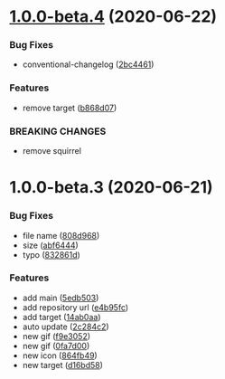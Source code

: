 # [1.0.0-beta.4](https://github.com/TeamOrangeServer/OrangeMarkdownPreview/compare/v1.0.0-beta.3...v1.0.0-beta.4) (2020-06-22)


### Bug Fixes

* conventional-changelog ([2bc4461](https://github.com/TeamOrangeServer/OrangeMarkdownPreview/commit/2bc44617fe3e9c69a0410ae07c026a6e70184e92))


### Features

* remove target ([b868d07](https://github.com/TeamOrangeServer/OrangeMarkdownPreview/commit/b868d07c6e456b3954be51a0bfab9208cd91d493))


### BREAKING CHANGES

* remove squirrel



# 1.0.0-beta.3 (2020-06-21)


### Bug Fixes

* file name ([808d968](https://github.com/TeamOrangeServer/OrangeMarkdownPreview/commit/808d968658bab3c1cae637660efa8e0ca561dd9c))
* size ([abf6444](https://github.com/TeamOrangeServer/OrangeMarkdownPreview/commit/abf64443753c00778e80b7471c0ba7ba60099595))
* typo ([832861d](https://github.com/TeamOrangeServer/OrangeMarkdownPreview/commit/832861df008066a29967cf735a67658a1769ab44))


### Features

* add main ([5edb503](https://github.com/TeamOrangeServer/OrangeMarkdownPreview/commit/5edb503517c385c6cb313eac9f62b7514dffa440))
* add repository url ([e4b95fc](https://github.com/TeamOrangeServer/OrangeMarkdownPreview/commit/e4b95fce5f465a0787f442573166fa877e20e843))
* add target ([14ab0aa](https://github.com/TeamOrangeServer/OrangeMarkdownPreview/commit/14ab0aa3d99ffad14c42edde800338e12ec57871))
* auto update ([2c284c2](https://github.com/TeamOrangeServer/OrangeMarkdownPreview/commit/2c284c2880f34d96ba159f60eca293264d10225e))
* new gif ([f9e3052](https://github.com/TeamOrangeServer/OrangeMarkdownPreview/commit/f9e30520c6279dbc556999fd6fda37733a4b79f7))
* new gif ([0fa7d00](https://github.com/TeamOrangeServer/OrangeMarkdownPreview/commit/0fa7d005622862e68e7c97b04404d7579dd4a047))
* new icon ([864fb49](https://github.com/TeamOrangeServer/OrangeMarkdownPreview/commit/864fb49cdfe7e5fee40cb66727f65bde5eca864f))
* new target ([d16bd58](https://github.com/TeamOrangeServer/OrangeMarkdownPreview/commit/d16bd5848174dc4101b54113cf14d4b4747d8b36))



